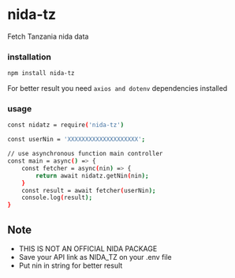 # nida-tz
Fetch Tanzania nida data

### installation
```bash
npm install nida-tz
```

For better result you need `axios and dotenv` dependencies installed

### usage
```bash
const nidatz = require('nida-tz')

const userNin = 'XXXXXXXXXXXXXXXXXXXX';

// use asynchronous function main controller
const main = async() => {
    const fetcher = async(nin) => {
        return await nidatz.getNin(nin);
    }
    const result = await fetcher(userNin);
    console.log(result);
}
```

## Note
- THIS IS NOT AN OFFICIAL NIDA PACKAGE
- Save your API link as NIDA_TZ on your .env file
- Put nin in string for better result